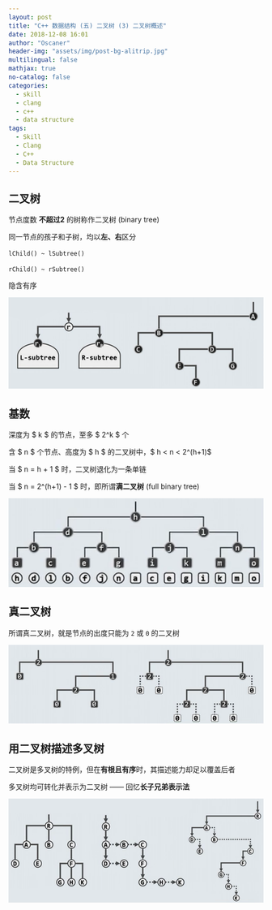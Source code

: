 ```yaml
---
layout: post
title: "C++ 数据结构 (五) 二叉树 (3) 二叉树概述"
date: 2018-12-08 16:01
author: "Oscaner"
header-img: "assets/img/post-bg-alitrip.jpg"
multilingual: false
mathjax: true
no-catalog: false
categories:
  - skill
  - clang
  - c++
  - data structure
tags:
  - Skill
  - Clang
  - C++
  - Data Structure
---
```


## 二叉树

节点度数 **不超过2** 的树称作二叉树 (binary tree)

同一节点的孩子和子树，均以**左、右**区分

`lChild() ~ lSubtree()`

`rChild() ~ rSubtree()`

隐含有序

![1.png](/assets/img/in-post/skill/data-structure/post-btree-intro/1.png)

## 基数

深度为 $ k $ 的节点，至多 $ 2^k $ 个

含 $ n $ 个节点、高度为 $ h $ 的二叉树中，$ h < n < 2^(h+1)$

当 $ n = h + 1 $ 时，二叉树退化为一条单链

当 $ n = 2^(h+1) - 1 $ 时，即所谓**满二叉树** (full binary tree)

![2.png](/assets/img/in-post/skill/data-structure/post-btree-intro/2.png)

## 真二叉树

所谓真二叉树，就是节点的出度只能为 `2` 或 `0` 的二叉树

![3.png](/assets/img/in-post/skill/data-structure/post-btree-intro/3.png)

## 用二叉树描述多叉树

二叉树是多叉树的特例，但在**有根且有序**时，其描述能力却足以覆盖后者

多叉树均可转化并表示为二叉树 —— 回忆**长子兄弟表示法**

![4.png](/assets/img/in-post/skill/data-structure/post-btree-intro/4.png)
